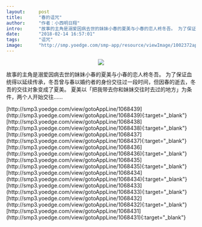 ```yaml
---
layout:     post
title:      "春的诅咒"
author:     "作者：小西明日翔"
intro:      "故事的主角是溺爱因病去世的妹妹小春的夏美与小春的恋人柊冬吾。 为了保证血统得以延续传承，冬吾曾与春以婚约者的身份交往过一段时间，但因春的逝去，冬吾的交往对象变成了夏美。 夏美以「把我带去你和妹妹交往时去过的地方」为条件，两个人开始交往……"
date:       "2018-02-14 16:57:01"
tags:       "诅咒"
image:      "http://smp.yoedge.com/smp-app/resource/viewImage/1002372appline.png"
---
```

<div style="text-align: center">
<p><img src="http://smp.yoedge.com/smp-app/resource/viewImage/1002372appline.png"/></p>
</div>
<p class="post-meta">
<span>故事的主角是溺爱因病去世的妹妹小春的夏美与小春的恋人柊冬吾。 为了保证血统得以延续传承，冬吾曾与春以婚约者的身份交往过一段时间，但因春的逝去，冬吾的交往对象变成了夏美。 夏美以「把我带去你和妹妹交往时去过的地方」为条件，两个人开始交往……</span>
</p>
[http://smp3.yoedge.com/view/gotoAppLine/1068439](http://smp3.yoedge.com/view/gotoAppLine/1068439){:target="_blank"}
[http://smp3.yoedge.com/view/gotoAppLine/1068438](http://smp3.yoedge.com/view/gotoAppLine/1068438){:target="_blank"}
[http://smp3.yoedge.com/view/gotoAppLine/1068437](http://smp3.yoedge.com/view/gotoAppLine/1068437){:target="_blank"}
[http://smp3.yoedge.com/view/gotoAppLine/1068436](http://smp3.yoedge.com/view/gotoAppLine/1068436){:target="_blank"}
[http://smp3.yoedge.com/view/gotoAppLine/1068435](http://smp3.yoedge.com/view/gotoAppLine/1068435){:target="_blank"}
[http://smp3.yoedge.com/view/gotoAppLine/1068434](http://smp3.yoedge.com/view/gotoAppLine/1068434){:target="_blank"}
[http://smp3.yoedge.com/view/gotoAppLine/1068433](http://smp3.yoedge.com/view/gotoAppLine/1068433){:target="_blank"}
[http://smp3.yoedge.com/view/gotoAppLine/1068432](http://smp3.yoedge.com/view/gotoAppLine/1068432){:target="_blank"}
[http://smp3.yoedge.com/view/gotoAppLine/1068431](http://smp3.yoedge.com/view/gotoAppLine/1068431){:target="_blank"}


